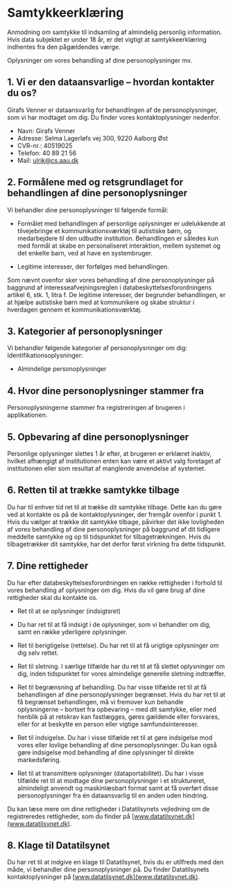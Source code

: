 # Samtykkeerklæring

Anmodning om samtykke til indsamling af almindelig personlig information. Hvis data subjektet er under 18 år, er det vigtigt at samtykkeerklæring indhentes fra den pågældendes værge.

Oplysninger om vores behandling af dine personoplysninger mv.

## 1. Vi er den dataansvarlige – hvordan kontakter du os?

Girafs Venner er dataansvarlig for behandlingen af de personoplysninger, som vi har modtaget om dig. Du finder vores kontaktoplysninger nedenfor.

* Navn: Girafs Venner
* Adresse: Selma Lagerløfs vej 300, 9220 Aalborg Øst
* CVR-nr.: 40519025
* Telefon: 40 89 21 56
* Mail: ulrik@cs.aau.dk

## 2. Formålene med og retsgrundlaget for behandlingen af dine personoplysninger

Vi behandler dine personoplysninger til følgende formål:

* Formålet med behandlingen af personlige oplysninger er udelukkende at tilvejebringe et kommunikationsværktøj til autistiske børn, og medarbejdere til den udbudte institution. Behandlingen er således kun med formål at skabe en personaliseret interaktion, mellem systemet og det enkelte barn, ved at have en systembruger.

* Legitime interesser, der forfølges med behandlingen.

Som nævnt ovenfor sker vores behandling af dine personoplysninger på baggrund af interesseafvejningsreglen i databeskyttelsesforordningens artikel 6, stk. 1, litra f. De legitime interesser, der begrunder behandlingen, er at hjælpe autistiske børn med at kommunikere og skabe struktur i hverdagen gennem et kommunikationsværktøj.

## 3. Kategorier af personoplysninger

Vi behandler følgende kategorier af personoplysninger om dig: 
Identifikationsoplysninger:

* Almindelige personoplysninger

## 4. Hvor dine personoplysninger stammer fra

Personoplysningerne stammer fra registreringen af brugeren i applikationen.

## 5. Opbevaring af dine personoplysninger

Personlige oplysninger slettes 1 år efter, at brugeren er erklæret inaktiv, hvilket afhængigt af institutionen enten kan være et aktivt valg foretaget af institutionen eller som resultat af manglende anvendelse af systemet.

## 6. Retten til at trække samtykke tilbage

Du har til enhver tid ret til at trække dit samtykke tilbage. Dette kan du gøre ved at kontakte os på de kontaktoplysninger, der fremgår ovenfor i punkt 1.
Hvis du vælger at trække dit samtykke tilbage, påvirker det ikke lovligheden af vores behandling af dine personoplysninger på baggrund af dit tidligere meddelte samtykke og op til tidspunktet for tilbagetrækningen. Hvis du tilbagetrækker dit samtykke, har det derfor først virkning fra dette tidspunkt.

## 7. Dine rettigheder

Du har efter databeskyttelsesforordningen en række rettigheder i forhold til vores behandling af oplysninger om dig. Hvis du vil gøre brug af dine rettigheder skal du kontakte os.

* Ret til at se oplysninger (indsigtsret)

* Du har ret til at få indsigt i de oplysninger, som vi behandler om dig, samt en række yderligere oplysninger.

* Ret til berigtigelse (rettelse). Du har ret til at få urigtige oplysninger om dig selv rettet.

* Ret til sletning. I særlige tilfælde har du ret til at få slettet oplysninger om dig, inden tidspunktet for vores almindelige generelle sletning indtræffer.

* Ret til begrænsning af behandling. Du har visse tilfælde ret til at få behandlingen af dine personoplysninger begrænset. Hvis du har ret til at få begrænset behandlingen, må vi fremover kun behandle oplysningerne – bortset fra opbevaring – med dit samtykke, eller med henblik på at retskrav kan fastlægges, gøres gældende eller forsvares, eller for at beskytte en person eller vigtige samfundsinteresser.

* Ret til indsigelse. Du har i visse tilfælde ret til at gøre indsigelse mod vores eller lovlige behandling af dine personoplysninger. Du kan også gøre indsigelse mod behandling af dine oplysninger til direkte markedsføring.

* Ret til at transmittere oplysninger (dataportabilitet). Du har i visse tilfælde ret til at modtage dine personoplysninger i et struktureret, almindeligt anvendt og maskinlæsbart format samt at få overført disse personoplysninger fra én dataansvarlig til en anden uden hindring.

Du kan læse mere om dine rettigheder i Datatilsynets vejledning om de registreredes rettigheder, som du finder på [www.datatilsynet.dk](www.datatilsynet.dk).

## 8. Klage til Datatilsynet

Du har ret til at indgive en klage til Datatilsynet, hvis du er utilfreds med den måde, vi behandler dine personoplysninger på. Du finder Datatilsynets kontaktoplysninger på [www.datatilsynet.dk](www.datatilsynet.dk).
